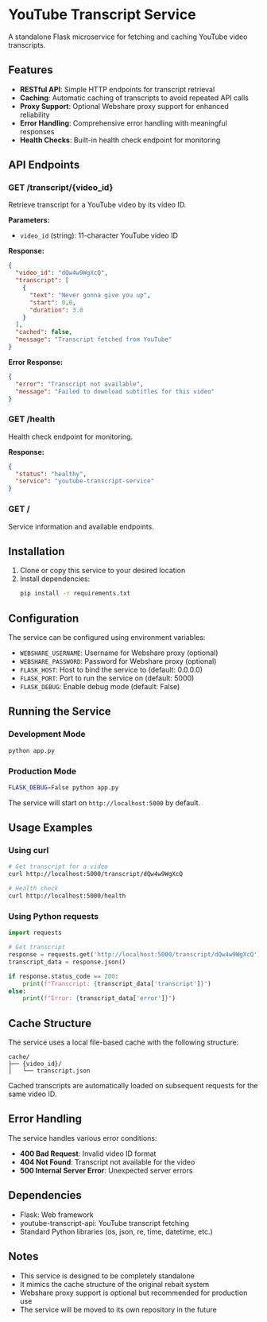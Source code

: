 # YouTube Transcript Service

A standalone Flask microservice for fetching and caching YouTube video transcripts.

## Features

- **RESTful API**: Simple HTTP endpoints for transcript retrieval
- **Caching**: Automatic caching of transcripts to avoid repeated API calls
- **Proxy Support**: Optional Webshare proxy support for enhanced reliability
- **Error Handling**: Comprehensive error handling with meaningful responses
- **Health Checks**: Built-in health check endpoint for monitoring

## API Endpoints

### GET /transcript/{video_id}
Retrieve transcript for a YouTube video by its video ID.

**Parameters:**
- `video_id` (string): 11-character YouTube video ID

**Response:**
```json
{
  "video_id": "dQw4w9WgXcQ",
  "transcript": [
    {
      "text": "Never gonna give you up",
      "start": 0.0,
      "duration": 3.0
    }
  ],
  "cached": false,
  "message": "Transcript fetched from YouTube"
}
```

**Error Response:**
```json
{
  "error": "Transcript not available",
  "message": "Failed to download subtitles for this video"
}
```

### GET /health
Health check endpoint for monitoring.

**Response:**
```json
{
  "status": "healthy",
  "service": "youtube-transcript-service"
}
```

### GET /
Service information and available endpoints.

## Installation

1. Clone or copy this service to your desired location
2. Install dependencies:
   ```bash
   pip install -r requirements.txt
   ```

## Configuration

The service can be configured using environment variables:

- `WEBSHARE_USERNAME`: Username for Webshare proxy (optional)
- `WEBSHARE_PASSWORD`: Password for Webshare proxy (optional)
- `FLASK_HOST`: Host to bind the service to (default: 0.0.0.0)
- `FLASK_PORT`: Port to run the service on (default: 5000)
- `FLASK_DEBUG`: Enable debug mode (default: False)

## Running the Service

### Development Mode
```bash
python app.py
```

### Production Mode
```bash
FLASK_DEBUG=False python app.py
```

The service will start on `http://localhost:5000` by default.

## Usage Examples

### Using curl
```bash
# Get transcript for a video
curl http://localhost:5000/transcript/dQw4w9WgXcQ

# Health check
curl http://localhost:5000/health
```

### Using Python requests
```python
import requests

# Get transcript
response = requests.get('http://localhost:5000/transcript/dQw4w9WgXcQ')
transcript_data = response.json()

if response.status_code == 200:
    print(f"Transcript: {transcript_data['transcript']}")
else:
    print(f"Error: {transcript_data['error']}")
```

## Cache Structure

The service uses a local file-based cache with the following structure:
```
cache/
├── {video_id}/
│   └── transcript.json
```

Cached transcripts are automatically loaded on subsequent requests for the same video ID.

## Error Handling

The service handles various error conditions:

- **400 Bad Request**: Invalid video ID format
- **404 Not Found**: Transcript not available for the video
- **500 Internal Server Error**: Unexpected server errors

## Dependencies

- Flask: Web framework
- youtube-transcript-api: YouTube transcript fetching
- Standard Python libraries (os, json, re, time, datetime, etc.)

## Notes

- This service is designed to be completely standalone
- It mimics the cache structure of the original rebait system
- Webshare proxy support is optional but recommended for production use
- The service will be moved to its own repository in the future
